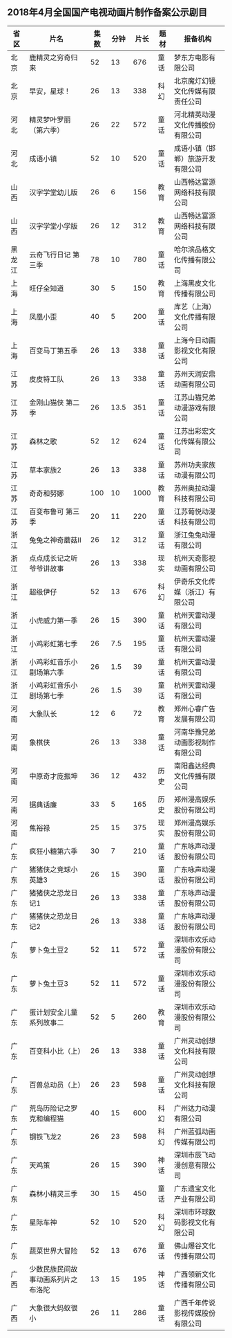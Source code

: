 ## 2018年4月全国国产电视动画片制作备案公示剧目
 省区 | 片名 | 集数 | 分钟 | 片长 | 题材 | 报备机构 
---|---|---|---|---|---|---
 北京 | 鹿精灵之穷奇归来 | 52 | 13 | 676 | 童话 | 梦东方电影有限公司 
 北京 | 早安，星球！ | 26 | 13 | 338 | 科幻 | 北京魔灯幻镜文化传媒有限责任公司 
 河北 | 精灵梦叶罗丽（第六季） | 26 | 22 | 572 | 童话 | 河北精英动漫文化传播股份有限公司 
 河北 | 成语小镇 | 52 | 10 | 520 | 童话 | 成语小镇（邯郸）旅游开发有限公司 
 山西 | 汉字学堂幼儿版 | 26 | 6 | 156 | 教育 | 山西畅达富源网络科技有限公司 
 山西 | 汉字学堂小学版 | 26 | 12 | 312 | 教育 | 山西畅达富源网络科技有限公司 
 黑龙江 | 云奇飞行日记 第三季 | 78 | 10 | 780 | 童话 | 哈尔滨品格文化传播有限公司 
 上海 | 旺仔全知道 | 30 | 5 | 150 | 教育 | 上海黑皮文化传播有限公司 
 上海 | 凤凰小歪 | 40 | 5 | 200 | 童话 | 库艺（上海）文化传播有限公司 
 上海 | 百变马丁第五季 | 26 | 13 | 338 | 童话 | 上海今日动画影视文化有限公司 
 江苏 | 皮皮特工队 | 26 | 13 | 338 | 童话 | 苏州天润安鼎动画有限公司 
 江苏 | 金刚山猫侠 第二季 | 26 | 13.5 | 351 | 童话 | 江苏山猫兄弟动漫游戏有限公司 
 江苏 | 森林之歌 | 52 | 12 | 624 | 童话 | 江苏出彩宏文化传媒有限公司 
 江苏 | 草本家族2 | 26 | 13 | 338 | 童话 | 苏州功夫家族动漫有限公司 
 江苏 | 奇奇和努娜 | 100 | 10 | 1000 | 教育 | 苏州奥拉动漫科技有限公司 
 江苏 | 百变布鲁可 第三季 | 20 | 11 | 220 | 童话 | 江苏葡悦动漫科技有限公司 
 浙江 | 兔兔之神奇蘑菇Ⅱ | 26 | 12 | 312 | 童话 | 浙江兔兔动漫有限公司 
 浙江 | 点点成长记之听爷爷讲故事 | 26 | 13 | 338 | 现实 | 杭州天奇影视动画有限公司 
 浙江 | 超级伊仔 | 52 | 13 | 676 | 科幻 | 伊奇乐文化传媒（浙江）有限公司 
 浙江 | 小虎威力第一季 | 26 | 15 | 390 | 童话 | 杭州天雷动漫有限公司 
 浙江 | 小鸡彩虹第七季 | 26 | 7.5 | 195 | 童话 | 杭州天雷动漫有限公司 
 浙江 | 小鸡彩虹音乐小剧场第六季 | 26 | 1.5 | 39 | 童话 | 杭州天雷动漫有限公司 
 浙江 | 小鸡彩虹音乐小剧场第七季 | 26 | 1.5 | 39 | 童话 | 杭州天雷动漫有限公司 
 河南 | 大象队长 | 12 | 6 | 72 | 教育 | 郑州心睿广告发展有限公司 
 河南 | 象棋侠 | 26 | 13 | 338 | 童话 | 河南华豫兄弟动画影视制作有限公司 
 河南 | 中原奇才庞振坤 | 36 | 12 | 432 | 历史 | 南阳鑫达经典文化传播有限公司 
 河南 | 据典话廉 | 33 | 5 | 165 | 历史 | 郑州漫高娱乐股份有限公司 
 河南 | 焦裕禄 | 25 | 15 | 375 | 现实 | 郑州漫高娱乐股份有限公司 
 广东 | 疯狂小糖第六季 | 30 | 7 | 210 | 童话 | 广东咏声动漫股份有限公司 
 广东 | 猪猪侠之竞球小英雄3 | 26 | 15 | 390 | 童话 | 广东咏声动漫股份有限公司 
 广东 | 猪猪侠之恐龙日记1 | 26 | 13 | 338 | 童话 | 广东咏声动漫股份有限公司 
 广东 | 猪猪侠之恐龙日记2 | 26 | 13 | 338 | 童话 | 广东咏声动漫股份有限公司 
 广东 | 萝卜兔土豆2 | 52 | 11 | 572 | 童话 | 深圳市欢乐动漫股份有限公司 
 广东 | 萝卜兔土豆3 | 52 | 11 | 572 | 童话 | 深圳市欢乐动漫股份有限公司 
 广东 | 蛋计划安全儿童系列故事二 | 52 | 5 | 260 | 教育 | 深圳市欢乐动漫股份有限公司 
 广东 | 百变科小比（上） | 26 | 13 | 338 | 童话 | 广州灵动创想文化科技有限公司 
 广东 | 百兽总动员（上） | 26 | 23 | 598 | 童话 | 广州灵动创想文化科技有限公司 
 广东 | 荒岛历险记之罗克和编程猫 | 40 | 15 | 600 | 科幻 | 广州达力动漫有限公司 
 广东 | 钢铁飞龙2 | 26 | 23 | 598 | 科幻 | 广州蓝弧动画传媒有限公司 
 广东 | 天鸡策 | 26 | 15 | 390 | 神话 | 深圳市辰飞动漫创意有限公司 
 广东 | 森林小精灵三季 | 30 | 15 | 450 | 童话 | 广东遗宝文化产业有限公司 
 广东 | 星际车神 | 52 | 10 | 520 | 科幻 | 深圳市环球数码影视文化有限公司 
 广东 | 蔬菜世界大冒险 | 52 | 13 | 676 | 童话 | 佛山爆谷文化传播有限公司 
 广西 | 少数民族民间故事动画系列片之布洛陀 | 13 | 15 | 195 | 神话 | 广西领新文化传播有限公司 
 广西 | 大象很大蚂蚁很小 | 26 | 11 | 286 | 童话 | 广西千年传说影视传媒股份有限公司 